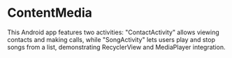 # ContentMedia
This Android app features two activities: "ContactActivity" allows viewing contacts and making calls, while "SongActivity" lets users play and stop songs from a list, demonstrating RecyclerView and MediaPlayer integration.
